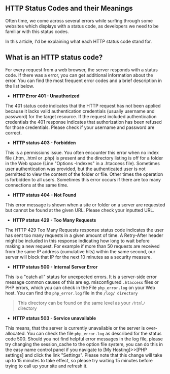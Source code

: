 ## HTTP Status Codes and their Meanings

Often time, we come across several errors while surfing through some websites which displays with a status code, as developers we need to be familiar with this status codes.

In this article, I'd be explaining what each HTTP status code stand for.

## What is an HTTP status code?

For every request from a web browser, the server responds with a status code. If there was a error, you can get additional information about the error. You can find the most frequent error codes and a brief description in the list below.

- **HTTP Error 401 - Unauthorized**

The 401 status code indicates that the
HTTP request has not been applied because it lacks valid authentication
credentials (usually username and password) for the target resource. If the
request included authentication credentials the 401 response indicates that
authorization has been refused for those credentials. Please check if your
username and password are correct.

- **HTTP status 403 - Forbidden**

This is a permissions issue. You often
encounter this error when no index file (.htm, .html or .php) is present and the directory listing is off for a folder in the Web space (Line "Options -Indexes" in a .htaccess file). Sometimes user authentication was provided, but the authenticated user is not permitted to view the content of the folder or file. Other times the operation is forbidden to all users. Sometimes this error occurs if there are too many connections at the same time.

- **HTTP status 404 - Not Found**

This error message is shown when a site or folder on a server are requested but cannot be found at the given URL. Please check your inputted URL.

- **HTTP status 429 - Too Many Requests**

The HTTP 429 Too Many Requests response status code indicates the user has sent too many requests in a given amount of time. A Retry-After header might be included in this response indicating how long to wait before making a new request. For example if more than 50 requests are received from the same IP address (cumulative hits) within
the same second, our server will block that IP for the next 10 minutes as a
security measure.

- **HTTP status 500 - Internal Server Error**

This is a "catch all" status for unexpected errors. It is a server-side error message common causes of this are eg. misconfigured `.htaccess` files or PHP errors, which you can check in the File `php_error.log` on your Web host. You can find the `php_error.log` file in the `/log/ directory`

> This directory can be found on the same level as your `/html/` directory

- **HTTP status 503 - Service unavailable**

This means, that the server is currently unavailable or the server is over-allocated. You can check the file `php_error.log` as described for the status code 500. Should you not find helpful error messages in the log file, please try changing the session_cache to the option file system, you can do this in the easy name control panel if you navigate to [My Hosting]>>[PHP settings] and click the link "Settings". 
Please note that this change will take up to 15 minutes to take effect, so please try waiting 15 minutes before trying to call up your site and refresh it.